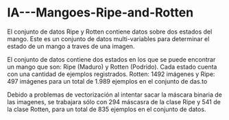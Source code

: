 # IA---Mangoes-Ripe-and-Rotten

El conjunto de datos Ripe y Rotten contiene datos sobre dos estados del mango. Este es un conjunto de datos multi-variables para determinar el estado de un mango a traves de una imagen.

El conjunto de datos contiene dos estados en los que se puede encontrar un mango que son: Ripe (Maduro) y Rotten (Podrido). Cada estado cuenta con una cantidad de ejemplos registrados. Rotten: 1492 imágenes y Ripe: 497 imágenes para un total de 1.989 ejemplos en el conjunto de das.to

Debido a problemas de vectorización al intentar sacar la máscara binaria de las imagenes, se trabajara sólo con 294 máscasra de la clase Ripe y 541 de la clase Rotten, para un total de 835 ejemplos en el conjunto de datos.